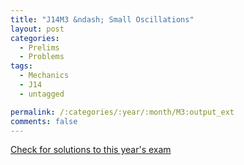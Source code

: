 ```yaml
---
title: "J14M3 &ndash; Small Oscillations"
layout: post
categories:
  - Prelims
  - Problems
tags:
  - Mechanics
  - J14
  - untagged

permalink: /:categories/:year/:month/M3:output_ext
comments: false
---
```

<object data="2014J3M.pdf" type="application/pdf" width="100%" height="500"></object>
<div class="message"><a href='https://princetonprelim.com/prelim/32/'>Check for solutions to this year's exam</a></div>